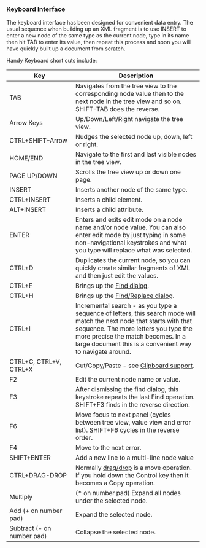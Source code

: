 
### Keyboard Interface

The keyboard interface has been designed for convenient data entry. The usual sequence when building up an XML fragment
is to use INSERT to enter a new node of the same type as the current node, type in its name then hit TAB to enter its
value, then repeat this process and soon you will have quickly built up a document from scratch.

Handy Keyboard short cuts include:


| Key        | Description      |
| ------------- |-------------|
| TAB     | Navigates from the tree view to the corresponding node value then to the next node in the tree view and so on. SHIFT-TAB does the reverse. |
| Arrow Keys      | Up/Down/Left/Right navigate the tree view. |
| CTRL+SHIFT+Arrow | Nudges the selected node up, down, left or right. |
| HOME/END	| Navigate to the first and last visible nodes in the tree view. |
| PAGE UP/DOWN	   | Scrolls the tree view up or down one page.|
| INSERT	       | Inserts another node of the same type.|
| CTRL+INSERT	   | Inserts a child element.|
| ALT+INSERT	   | Inserts a child attribute.|
| ENTER	           | Enters and exits edit mode on a node name and/or node value. You can also enter edit mode by just typing in some non-navigational keystrokes and what you type will replace what was selected.|
| CTRL+D	      |  Duplicates the current node, so you can quickly create similar fragments of XML and then just edit the values. |
| CTRL+F	      |  Brings up the [Find dialog](find.md). |
| CTRL+H	      |  Brings up the [Find/Replace dialog](find.md). |
| CTRL+I	      |  Incremental search - as you type a sequence of letters, this search mode will match the next node that starts with that sequence. The more letters you type the more precise the match becomes. In a large document this is a convenient way to navigate around. |
| CTRL+C, CTRL+V, CTRL+X  | Cut/Copy/Paste - see [Clipboard support](clipboard.md). |
| F2	                      |  Edit the current node name or value. |
| F3	                      |  After dismissing the find dialog, this keystroke repeats the last Find operation. SHIFT+F3 finds in the reverse direction. |
| F6	                      |  Move focus to next panel (cycles between tree view, value view and error list). SHIFT+F6 cycles in the reverse order. |
| F4	                      |  Move to the next error. |
| SHIFT+ENTER	              |  Add a new line to a multi-line node value |
| CTRL+DRAG-DROP	          |  Normally [drag/drop](dragdrop.md) is a move operation. If you hold down the Control key then it becomes a Copy operation. |
| Multiply                    |  (* on number pad)	Expand all nodes under the selected node. |
| Add (+ on number pad)	      |  Expand the selected node. |
| Subtract (- on number pad)  |  Collapse the selected node. |
